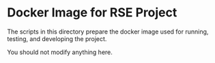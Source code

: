 # Docker Image for RSE Project

The scripts in this directory prepare the docker image used for running,
testing, and developing the project.

You should not modify anything here.
